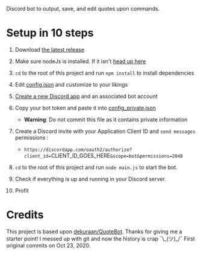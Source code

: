 Discord bot to output, save, and edit quotes upon commands.

# Setup in 10 steps

1.  Download [the latest release](https://github.com/r4dixx/QuoteBot/releases)

2.  Make sure nodeJs is installed. If it isn't [head up here](https://nodejs.org/en/download/package-manager/)

3.  `cd` to the root of this project and run `npm install` to install dependencies

4.  Edit [config.json](config.json) and customize to your likings

5.  [Create a new Discord app](https://discordapp.com/developers/applications/me) and an associated bot account

6.  Copy your bot token and paste it into [config_private.json](config_private.json)  

    -   **Warning**: Do not commit this file as it contains private information  

7.  Create a Discord invite with your Application Client ID and `send messages` permissions :

    -   `https://discordapp.com/oauth2/authorize?client_id=`CLIENT_ID_GOES_HERE`&scope=bot&permissions=2048`


8.  `cd` to the root of this project and run `node main.js` to start the bot.

9.  Check if everything is up and running in your Discord server.

10. Profit

# Credits

This project is based upon [dekuraan/QuoteBot](https://github.com/dekuraan/QuoteBot). Thanks for giving me a starter point! I messed up with git and now the history is crap ¯\\\_(ツ)\_/¯ First original commits on Oct 23, 2020.
